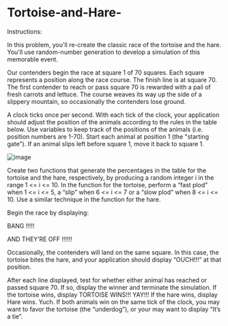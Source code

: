 # Tortoise-and-Hare-

Instructions: 

In this problem, you'll re-create the classic race of the tortoise and the hare. You'll use random-number generation to develop a simulation of this memorable event.

 

Our contenders begin the race at square 1 of 70 squares. Each square represents a position along the race course. The finish line is at square 70. The first contender to reach  or pass square 70 is rewarded with a pail of fresh carrots and lettuce. The course weaves its way up the side of a slippery mountain, so occasionally the contenders lose ground.

 

A clock ticks once per second. With each tick of the clock, your application should adjust the position of the animals according to the rules in the table below. Use variables to keep track of the positions of the animals (i.e. position numbers are 1-70). Start each animal at position 1 (the "starting gate"). If an animal slips left before square 1, move it back to square 1. 

![image](https://github.com/user-attachments/assets/2a9f05ba-7804-483a-8110-b32c4a05a81c)


Create two functions that generate the percentages in the table for the tortoise and the hare, respectively, by producing a random integer i in the range 1 <= i <= 10. In the function for the tortoise, perform a “fast plod” when 1 <= i <= 5, a “slip” when 6 <= i <= 7 or a “slow plod” when 8 <= i <= 10. Use a similar technique in the function for the hare.

 

Begin the race by displaying:

 

BANG !!!!!

AND THEY’RE OFF !!!!!!

 

Occasionally, the contenders will land on the same square. In this case, the tortoise bites the hare, and your application should display “OUCH!!!” at that position.

 

After each line displayed, test for whether either animal has reached or passed square 70. If so, display the winner and terminate the simulation. If the tortoise wins, display TORTOISE WINS!!! YAY!!! If the hare wins, display Hare wins. Yuch. If both animals win on the same tick of the clock, you may want to favor the tortoise (the “underdog”), or your may want to display “It’s a tie”.
